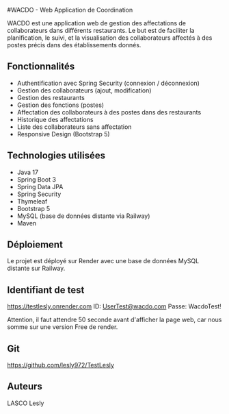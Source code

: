 #WACDO - Web Application de Coordination

WACDO est une application web de gestion des affectations de collaborateurs dans différents restaurants. Le but est de faciliter la planification, le suivi, et la visualisation des collaborateurs affectés à des postes précis dans des établissements donnés.

## Fonctionnalités

- Authentification avec Spring Security (connexion / déconnexion)
- Gestion des collaborateurs (ajout, modification)
- Gestion des restaurants
- Gestion des fonctions (postes)
- Affectation des collaborateurs à des postes dans des restaurants
- Historique des affectations
- Liste des collaborateurs sans affectation
- Responsive Design (Bootstrap 5)

## Technologies utilisées

- Java 17
- Spring Boot 3
- Spring Data JPA
- Spring Security
- Thymeleaf
- Bootstrap 5
- MySQL (base de données distante via Railway)
- Maven

## Déploiement

Le projet est déployé sur Render avec une base de données MySQL distante sur Railway.

## Identifiant de test
https://testlesly.onrender.com
ID: UserTest@wacdo.com
Passe: WacdoTest!

Attention, il faut attendre 50 seconde avant d'afficher la page web, car nous somme sur une version Free de render.

## Git
https://github.com/lesly972/TestLesly

## Auteurs
LASCO Lesly

